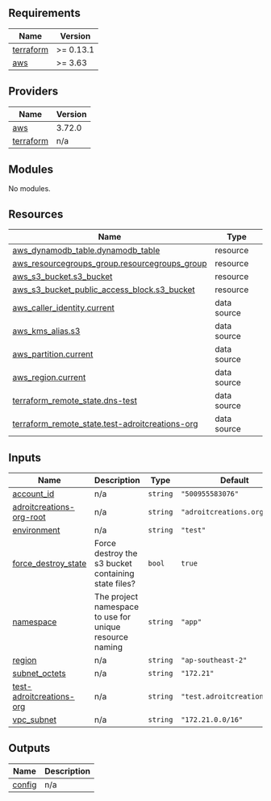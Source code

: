 <!-- BEGIN_TF_DOCS -->
## Requirements

| Name | Version |
|------|---------|
| <a name="requirement_terraform"></a> [terraform](#requirement\_terraform) | >= 0.13.1 |
| <a name="requirement_aws"></a> [aws](#requirement\_aws) | >= 3.63 |

## Providers

| Name | Version |
|------|---------|
| <a name="provider_aws"></a> [aws](#provider\_aws) | 3.72.0 |
| <a name="provider_terraform"></a> [terraform](#provider\_terraform) | n/a |

## Modules

No modules.

## Resources

| Name | Type |
|------|------|
| [aws_dynamodb_table.dynamodb_table](https://registry.terraform.io/providers/hashicorp/aws/latest/docs/resources/dynamodb_table) | resource |
| [aws_resourcegroups_group.resourcegroups_group](https://registry.terraform.io/providers/hashicorp/aws/latest/docs/resources/resourcegroups_group) | resource |
| [aws_s3_bucket.s3_bucket](https://registry.terraform.io/providers/hashicorp/aws/latest/docs/resources/s3_bucket) | resource |
| [aws_s3_bucket_public_access_block.s3_bucket](https://registry.terraform.io/providers/hashicorp/aws/latest/docs/resources/s3_bucket_public_access_block) | resource |
| [aws_caller_identity.current](https://registry.terraform.io/providers/hashicorp/aws/latest/docs/data-sources/caller_identity) | data source |
| [aws_kms_alias.s3](https://registry.terraform.io/providers/hashicorp/aws/latest/docs/data-sources/kms_alias) | data source |
| [aws_partition.current](https://registry.terraform.io/providers/hashicorp/aws/latest/docs/data-sources/partition) | data source |
| [aws_region.current](https://registry.terraform.io/providers/hashicorp/aws/latest/docs/data-sources/region) | data source |
| [terraform_remote_state.dns-test](https://registry.terraform.io/providers/hashicorp/terraform/latest/docs/data-sources/remote_state) | data source |
| [terraform_remote_state.test-adroitcreations-org](https://registry.terraform.io/providers/hashicorp/terraform/latest/docs/data-sources/remote_state) | data source |

## Inputs

| Name | Description | Type | Default | Required |
|------|-------------|------|---------|:--------:|
| <a name="input_account_id"></a> [account\_id](#input\_account\_id) | n/a | `string` | `"500955583076"` | no |
| <a name="input_adroitcreations-org-root"></a> [adroitcreations-org-root](#input\_adroitcreations-org-root) | n/a | `string` | `"adroitcreations.org"` | no |
| <a name="input_environment"></a> [environment](#input\_environment) | n/a | `string` | `"test"` | no |
| <a name="input_force_destroy_state"></a> [force\_destroy\_state](#input\_force\_destroy\_state) | Force destroy the s3 bucket containing state files? | `bool` | `true` | no |
| <a name="input_namespace"></a> [namespace](#input\_namespace) | The project namespace to use for unique resource naming | `string` | `"app"` | no |
| <a name="input_region"></a> [region](#input\_region) | n/a | `string` | `"ap-southeast-2"` | no |
| <a name="input_subnet_octets"></a> [subnet\_octets](#input\_subnet\_octets) | n/a | `string` | `"172.21"` | no |
| <a name="input_test-adroitcreations-org"></a> [test-adroitcreations-org](#input\_test-adroitcreations-org) | n/a | `string` | `"test.adroitcreations.org"` | no |
| <a name="input_vpc_subnet"></a> [vpc\_subnet](#input\_vpc\_subnet) | n/a | `string` | `"172.21.0.0/16"` | no |

## Outputs

| Name | Description |
|------|-------------|
| <a name="output_config"></a> [config](#output\_config) | n/a |
<!-- END_TF_DOCS -->
